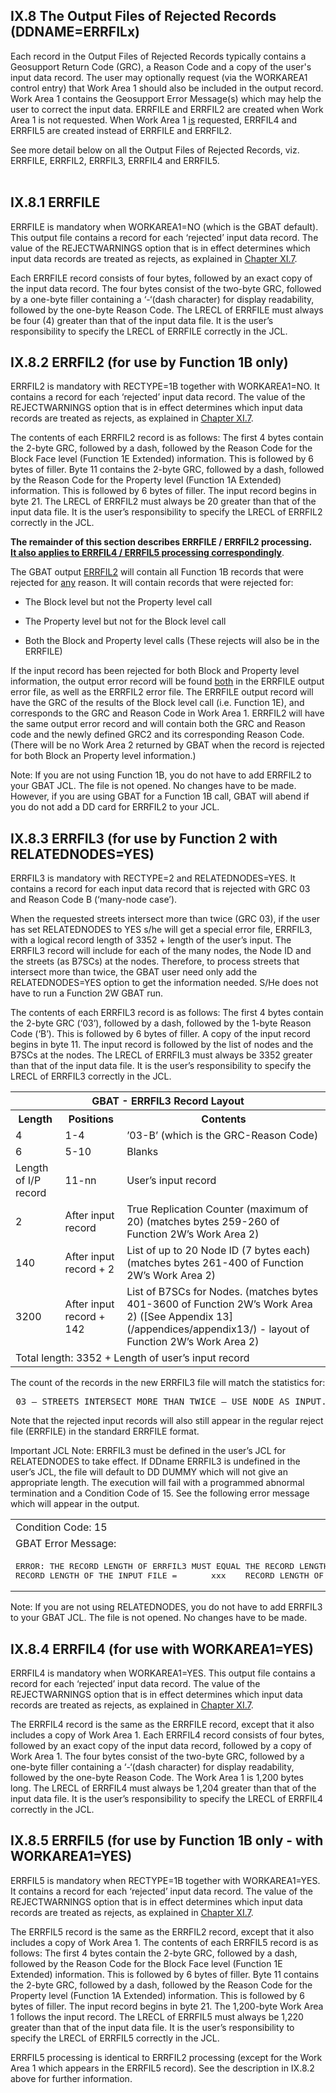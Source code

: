 <h2>IX.8  The Output Files of Rejected Records (DDNAME=ERRFILx)</h2>

Each record in the Output Files of Rejected Records typically contains a Geosupport Return Code (GRC), a Reason Code and a copy of the user's input data record.  The user may optionally request (via the WORKAREA1 control entry) that Work Area 1 should also be included in the output record.   Work Area 1 contains the Geosupport Error Message(s) which may help the user to correct the input data.  ERRFILE and ERRFIL2 are created when Work Area 1 is not requested.  When Work Area 1 <u>is</u> requested, ERRFIL4 and ERRFIL5 are created instead of ERRFILE and ERRFIL2.      

See more detail below on all the Output Files of Rejected Records, viz. ERRFILE, ERRFIL2, ERRFIL3, ERRFIL4 and ERRFIL5.
<br><br>

<!-- ## <span id="chapterIX.8.1">IX.8.1  ERRFILE not working used IX.8.2 instead. investigate later - commented out </span>  -->
## IX.8.1  ERRFILE <span class="subSection_header" id="chapterIX.8.1"></span>
ERRFILE is mandatory when WORKAREA1=NO (which is the GBAT default).  This output file contains a record for each ‘rejected’ input data record.  The value of the REJECTWARNINGS option that is in effect determines which input data records are treated as rejects, as explained in [Chapter XI.7](/chapters/chapterXI/section07/).

Each ERRFILE record consists of four bytes, followed by an exact copy of the input data record.  The four bytes consist of the two-byte GRC, followed by a one-byte filler containing a ‘-‘(dash character) for display readability, followed by the one-byte Reason Code.  The LRECL of ERRFILE must always be four (4) greater than that of the input data file.  It is the user’s responsibility to specify the LRECL of ERRFILE correctly in the JCL.

## IX.8.2  ERRFIL2 <span class="subSection_header" id="chapterIX.8.2">(for use by Function 1B only)</span>
ERRFIL2 is mandatory with RECTYPE=1B together with WORKAREA1=NO.  It contains a record for each ‘rejected’ input data record.  The value of the REJECTWARNINGS option that is in effect determines which input data records are treated as rejects, as explained in [Chapter XI.7](/chapters/chapterXI/section07/).

The contents of each ERRFIL2 record is as follows:  The first 4 bytes contain the 2-byte GRC, followed by a dash, followed by the Reason Code for the Block Face level (Function 1E Extended) information. This is followed by 6 bytes of filler. Byte 11 contains the 2-byte GRC, followed by a dash, followed by the Reason Code for the Property level (Function 1A Extended) information. This is followed by 6 bytes of filler. The input record begins in byte 21. The LRECL of ERRFIL2 must always be 20 greater than that of the input data file.  It is the user’s responsibility to specify the LRECL of ERRFIL2 correctly in the JCL.

**The remainder of this section describes ERRFILE / ERRFIL2 processing.**  
<u>**It also applies to ERRFIL4 / ERRFIL5 processing correspondingly**</u>.

The GBAT output <u>ERRFIL2</u> will contain all Function 1B records that were rejected for <u>any</u> reason.  It will contain records that were rejected for:

 * The Block level but not the Property level call

 * The Property level but not for the Block level call

 * Both the Block and Property level calls (These rejects will also be in the ERRFILE)  

If the input record has been rejected for both Block and Property level information, the output error record will be found <u>both</u> in the ERRFILE output error file, as well as the ERRFIL2 error file.  The ERRFILE output record will have the GRC of the results of the Block level call (i.e. Function 1E), and corresponds to the GRC and Reason Code in Work Area 1.  ERRFIL2 will have the same output error record and will contain both the GRC and Reason code and the newly defined GRC2 and its corresponding Reason Code.   (There will be no Work Area 2 returned by GBAT when the record is rejected for both Block an Property level information.)

Note:  If you are not using Function 1B, you do not have to add ERRFIL2 to your GBAT JCL.  The file is not opened.  No changes have to be made.  However, if you are using GBAT for a Function 1B call, GBAT will abend if you do not add a DD card for ERRFIL2 to your JCL.


## IX.8.3  ERRFIL3 <span class="subSection_header" id="chapterIX.8.3">(for use by Function 2 with RELATEDNODES=YES)</span>
ERRFIL3 is mandatory with RECTYPE=2 and RELATEDNODES=YES.  It contains a record for each  input data record that is rejected with GRC 03 and Reason Code B (‘many-node case’).

When the requested streets intersect more than twice (GRC 03), if the user has set RELATEDNODES to YES s/he will get a special error file, ERRFIL3, with a logical record length of 3352 + length of the user’s input.  The ERRFIL3 record will include for each of the many nodes, the Node ID and the streets (as B7SCs) at the nodes.  Therefore, to process streets that intersect more than twice, the GBAT user need only add the RELATEDNODES=YES option to get the information needed.  S/He does not have to run a Function 2W GBAT run.

The contents of each ERRFIL3 record is as follows:  The first 4 bytes contain the 2-byte GRC (‘03’), followed by a dash, followed by the 1-byte Reason Code (‘B’). This is followed by 6 bytes of filler. A copy of the  input record begins in byte 11. The input record is followed by the list of nodes and the B7SCs at the nodes.  The LRECL of ERRFIL3 must always be 3352 greater than that of the input data file.  It is the user’s responsibility to specify the LRECL of ERRFIL3 correctly in the JCL.  



<table  style="width:100%">

<tr>
  <th colspan="3">GBAT - ERRFIL3 Record Layout</th>
 </tr>
<tr>
  <th>Length</th>
  <th>Positions</th>
  <th>Contents</th>
 </tr>
 <tr>
  <td>4</td>
  <td>1-4</td>
  <td>’03-B’ (which is the GRC-Reason Code)</td>
 </tr>

 <tr>
  <td>6</td>
  <td>5-10</td>
  <td>Blanks</td>
 </tr>

 <tr>
  <td>Length of I/P record</td>
  <td>11-nn </td>
  <td>User’s input record</td>
 </tr>

 <tr>
  <td>2</td>
  <td>After input record</td>
  <td>True Replication Counter (maximum of 20)
(matches bytes 259-260 of Function 2W’s Work Area 2) </td>
 </tr>

 <tr>
  <td>140</td>
  <td>After input record + 2</td>
  <td>List of up to 20 Node ID (7 bytes each)
(matches bytes 261-400 of Function 2W’s Work Area 2) </td>
 </tr>

 <tr>
  <td>3200</td>
  <td>After input record + 142</td>
  <td>List of B7SCs for Nodes.  
(matches bytes 401-3600 of Function 2W’s Work Area 2)
([See Appendix 13](/appendices/appendix13/) - layout of Function 2W’s Work Area 2) </td>
 </tr>
 <tr>
 <td colspan="3">Total length: 3352 + Length of user’s input record</td>
 </tr>

</table>  

The count of the records in the new ERRFIL3 file will match the statistics for:
<pre class="pdfPre"> 03 – STREETS INTERSECT MORE THAN TWICE – USE NODE AS INPUT.</pre>

Note that the rejected input records will also still appear in the regular reject file (ERRFILE) in  the standard ERRFILE format.

Important JCL Note: ERRFIL3 must be defined in the user’s JCL for RELATEDNODES to take effect.  If DDname ERRFIL3 is undefined in the user’s JCL, the file will default to DD DUMMY which will not give an appropriate length.  The execution will fail with a programmed abnormal termination and a Condition Code of 15.  See the following error message which will appear in the output.


<table>
<tr><td>Condition Code: 15</td></tr>
<tr><td>GBAT Error Message:</td></tr>
<tr><td><pre class="pdfPre">ERROR: THE RECORD LENGTH OF ERRFIL3 MUST EQUAL THE RECORD LENGTH OF THE INPUT FILE PLUS 3352.
RECORD LENGTH OF THE INPUT FILE =       xxx    RECORD LENGTH OF ERRFIL3 =   yyy </pre></td></tr>
</table>

Note:  If you are not using RELATEDNODES, you do not have to add ERRFIL3 to your GBAT JCL.  The file is not opened.  No changes have to be made.

## IX.8.4  ERRFIL4 <span class="subSection_header" id="chapterIX.8.4">(for use with WORKAREA1=YES)</span>
ERRFIL4 is mandatory when WORKAREA1=YES.  This output file contains a record for each ‘rejected’ input data record.  The value of the REJECTWARNINGS option that is in effect determines which input data records are treated as rejects, as explained in [Chapter XI.7](/chapters/chapterXI/section07/).

The ERRFIL4 record is the same as the ERRFILE record, except that it also includes a copy of Work Area 1.  Each ERRFIL4 record consists of four bytes, followed by an exact copy of the input data record, followed by a copy of Work Area 1.  The four bytes consist of the two-byte GRC, followed by a one-byte filler containing a ‘-‘(dash character) for display readability, followed by the one-byte Reason Code.  The Work Area 1 is 1,200 bytes long.  The LRECL of ERRFIL4 must always be 1,204 greater than that of the input data file.  It is the user’s responsibility to specify the LRECL of ERRFIL4 correctly in the JCL.


## IX.8.5  ERRFIL5 <span class="subSection_header" id="chapterIX.8.5">(for use by Function 1B only - with WORKAREA1=YES)</span>
ERRFIL5 is mandatory when RECTYPE=1B together with WORKAREA1=YES.  It contains a record for each ‘rejected’ input data record.  The value of the REJECTWARNINGS option that is in effect determines which input data records are treated as rejects, as explained in [Chapter XI.7](/chapters/chapterXI/section07/).

The  ERRFIL5 record is the same as the ERRFIL2 record, except that it also includes a copy of Work Area 1.  The contents of each ERRFIL5 record is as follows:  The first 4 bytes contain the 2-byte GRC, followed by a dash, followed by the Reason Code for the Block Face level (Function 1E Extended) information. This is followed by 6 bytes of filler. Byte 11 contains the 2-byte GRC, followed by a dash, followed by the Reason Code for the Property level (Function 1A Extended) information. This is followed by 6 bytes of filler. The input record begins in byte 21. The 1,200-byte Work Area 1 follows the input record.  The LRECL of ERRFIL5 must always be 1,220 greater than that of the input data file.  It is the user’s responsibility to specify the LRECL of ERRFIL5 correctly in the JCL.

ERRFIL5 processing is identical to ERRFIL2 processing (except for the Work Area 1 which appears in the ERRFIL5 record).  See the description in IX.8.2 above for further information.   
